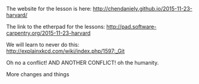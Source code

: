 The website for the lesson is here: http://chendaniely.github.io/2015-11-23-harvard/

The link to the etherpad for the lessons: http://pad.software-carpentry.org/2015-11-23-harvard

We will learn to never do this: http://explainxkcd.com/wiki/index.php/1597:_Git

Oh no a conflict!
AND ANOTHER CONFLICT!
oh the humanity.

More changes and things
